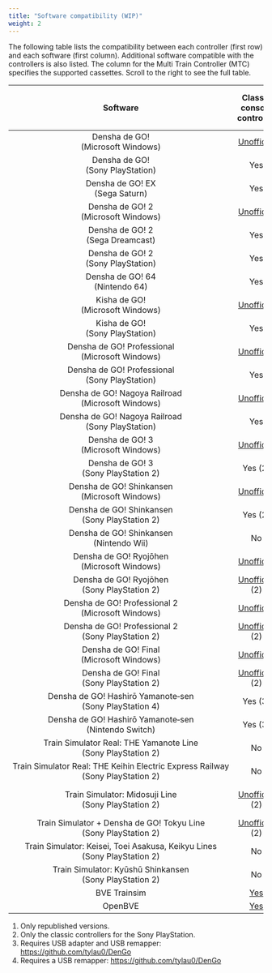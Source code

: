 ```yaml
---
title: "Software compatibility (WIP)"
weight: 2
---
```


The following table lists the compatibility between each controller (first row) and each software (first column). Additional software compatible with the controllers is also listed. The column for the Multi Train Controller (MTC) specifies the supported cassettes. Scroll to the right to see the full table.

| Software                                                                                                              | Classic console controller                                                            | DGOC-44 | DGC-255<br/>DGOC-44U                                     | DRC-184<br/>DYC-288                                      | TCPP-20009<br/>TCPP-20012                                | TCPP-20011                                               | TCPP-20014                                               | TCPP-20017 | MTC                                                        | ZKNS-001                                                 | OHC-PC01                                                 |
|:---------------------------------------------------------------------------------------------------------------------:|:-------------------------------------------------------------------------------------:|:-------:|:--------------------------------------------------------:|:--------------------------------------------------------:|:--------------------------------------------------------:|:--------------------------------------------------------:|:--------------------------------------------------------:|:----------:|:----------------------------------------------------------:|:--------------------------------------------------------:|:--------------------------------------------------------:|
| Densha&nbsp;de&nbsp;GO!<br/>(Microsoft Windows)                                                                       | [Unofficial](../adapters#converter-tool-by-autotraintas)                              | Yes     | Yes (1)                                                  | No                                                       | [Unofficial](../adapters#converter-tool-by-autotraintas) | [Unofficial](../adapters#converter-tool-by-autotraintas) | No                                                       | No         | No                                                         | [Unofficial](../adapters#converter-tool-by-autotraintas) | Yes                                                      |
| Densha&nbsp;de&nbsp;GO!<br/>(Sony PlayStation)                                                                        | Yes                                                                                   | No      | No                                                       | No                                                       | No                                                       | No                                                       | No                                                       | No         | No                                                         | No                                                       | No                                                       |
| Densha&nbsp;de&nbsp;GO!&nbsp;EX<br/>(Sega Saturn)                                                                     | Yes                                                                                   | No      | No                                                       | No                                                       | No                                                       | No                                                       | No                                                       | No         | No                                                         | No                                                       | No                                                       |
| Densha&nbsp;de&nbsp;GO!&nbsp;2<br/>(Microsoft Windows)                                                                | [Unofficial](../adapters#converter-tool-by-autotraintas)                              | Yes     | Yes (1)                                                  | No                                                       | [Unofficial](../adapters#converter-tool-by-autotraintas) | [Unofficial](../adapters#converter-tool-by-autotraintas) | No                                                       | No         | No                                                         | [Unofficial](../adapters#converter-tool-by-autotraintas) | Yes                                                      |
| Densha&nbsp;de&nbsp;GO!&nbsp;2<br/>(Sega Dreamcast)                                                                   | Yes                                                                                   | No      | No                                                       | No                                                       | No                                                       | No                                                       | No                                                       | No         | No                                                         | No                                                       | No                                                       |
| Densha&nbsp;de&nbsp;GO!&nbsp;2<br/>(Sony PlayStation)                                                                 | Yes                                                                                   | No      | No                                                       | No                                                       | No                                                       | No                                                       | No                                                       | No         | No                                                         | No                                                       | No                                                       |
| Densha&nbsp;de&nbsp;GO!&nbsp;64<br/>(Nintendo 64)                                                                     | Yes                                                                                   | No      | No                                                       | No                                                       | No                                                       | No                                                       | No                                                       | No         | No                                                         | No                                                       | No                                                       |
| Kisha&nbsp;de&nbsp;GO!<br/>(Microsoft Windows)                                                                        | [Unofficial](../adapters#converter-tool-by-autotraintas)                              | Yes     | Yes (1)                                                  | No                                                       | [Unofficial](../adapters#converter-tool-by-autotraintas) | [Unofficial](../adapters#converter-tool-by-autotraintas) | No                                                       | No         | No                                                         | [Unofficial](../adapters#converter-tool-by-autotraintas) | Yes                                                      |
| Kisha&nbsp;de&nbsp;GO!<br/>(Sony PlayStation)                                                                         | Yes                                                                                   | No      | No                                                       | No                                                       | No                                                       | No                                                       | No                                                       | No         | No                                                         | No                                                       | No                                                       |
| Densha&nbsp;de&nbsp;GO!&nbsp;Professional<br/>(Microsoft Windows)                                                     | [Unofficial](../adapters#converter-tool-by-autotraintas)                              | Yes     | Yes (1)                                                  | No                                                       | [Unofficial](../adapters#converter-tool-by-autotraintas) | [Unofficial](../adapters#converter-tool-by-autotraintas) | No                                                       | No         | No                                                         | [Unofficial](../adapters#converter-tool-by-autotraintas) | Yes                                                      |
| Densha&nbsp;de&nbsp;GO!&nbsp;Professional<br/>(Sony PlayStation)                                                      | Yes                                                                                   | No      | No                                                       | No                                                       | No                                                       | No                                                       | No                                                       | No         | No                                                         | No                                                       | No                                                       |
| Densha&nbsp;de&nbsp;GO!&nbsp;Nagoya&nbsp;Railroad<br/>(Microsoft Windows)                                             | [Unofficial](../adapters#converter-tool-by-autotraintas)                              | Yes     | Yes (1)                                                  | No                                                       | [Unofficial](../adapters#converter-tool-by-autotraintas) | [Unofficial](../adapters#converter-tool-by-autotraintas) | No                                                       | No         | No                                                         | [Unofficial](../adapters#converter-tool-by-autotraintas) | Yes                                                      |
| Densha&nbsp;de&nbsp;GO!&nbsp;Nagoya&nbsp;Railroad<br/>(Sony PlayStation)                                              | Yes                                                                                   | No      | No                                                       | No                                                       | No                                                       | No                                                       | No                                                       | No         | P5/B8                                                      | No                                                       | No                                                       |
| Densha&nbsp;de&nbsp;GO!&nbsp;3<br/>(Microsoft Windows)                                                                | [Unofficial](../adapters#converter-tool-by-autotraintas)                              | Yes     | Yes (1)                                                  | No                                                       | [Unofficial](../adapters#converter-tool-by-autotraintas) | [Unofficial](../adapters#converter-tool-by-autotraintas) | No                                                       | No         | No                                                         | [Unofficial](../adapters#converter-tool-by-autotraintas) | Yes                                                      |
| Densha&nbsp;de&nbsp;GO!&nbsp;3<br/>(Sony PlayStation 2)                                                               | Yes (2)                                                                               | No      | No                                                       | No                                                       | Yes                                                      | No                                                       | No                                                       | No         | P5/B8                                                      | No                                                       | No                                                       |
| Densha&nbsp;de&nbsp;GO!&nbsp;Shinkansen<br/>(Microsoft Windows)                                                       | [Unofficial](../adapters#converter-tool-by-autotraintas)                              | Unknown | Yes                                                      | No                                                       | [Unofficial](../adapters#converter-tool-by-autotraintas) | [Unofficial](../adapters#converter-tool-by-autotraintas) | No                                                       | No         | No                                                         | [Unofficial](../adapters#converter-tool-by-autotraintas) | Yes                                                      |
| Densha&nbsp;de&nbsp;GO!&nbsp;Shinkansen<br/>(Sony PlayStation 2)                                                      | Yes (2)                                                                               | No      | No                                                       | No                                                       | Yes                                                      | Yes                                                      | No                                                       | No         | P5/B8                                                      | No                                                       | No                                                       |
| Densha&nbsp;de&nbsp;GO!&nbsp;Shinkansen<br/>(Nintendo Wii)                                                            | No                                                                                    | No      | No                                                       | No                                                       | No                                                       | No                                                       | No                                                       | Yes        | No                                                         | No                                                       | No                                                       |
| Densha&nbsp;de&nbsp;GO!&nbsp;Ryojōhen<br/>(Microsoft Windows)                                                         | [Unofficial](../adapters#converter-tool-by-autotraintas)                              | Unknown | Unknown                                                  | Yes                                                      | [Unofficial](../adapters#converter-tool-by-autotraintas) | [Unofficial](../adapters#converter-tool-by-autotraintas) | No                                                       | No         | No                                                         | [Unofficial](../adapters#converter-tool-by-autotraintas) | Yes                                                      |
| Densha&nbsp;de&nbsp;GO!&nbsp;Ryojōhen<br/>(Sony PlayStation 2)                                                        | [Unofficial](../adapters#playstation-2-cheat-codes-for-playstation-1-controllers) (2) | No      | No                                                       | No                                                       | Yes                                                      | Yes                                                      | Yes                                                      | No         | P5/B8                                                      | No                                                       | No                                                       |
| Densha&nbsp;de&nbsp;GO!&nbsp;Professional&nbsp;2<br/>(Microsoft Windows)                                              | [Unofficial](../adapters#converter-tool-by-autotraintas)                              | Unknown | Yes                                                      | Yes                                                      | [Unofficial](../adapters#converter-tool-by-autotraintas) | [Unofficial](../adapters#converter-tool-by-autotraintas) | No                                                       | No         | No                                                         | [Unofficial](../adapters#converter-tool-by-autotraintas) | Yes                                                      |
| Densha&nbsp;de&nbsp;GO!&nbsp;Professional&nbsp;2<br/>(Sony PlayStation 2)                                             | [Unofficial](../adapters#playstation-2-cheat-codes-for-playstation-1-controllers) (2) | No      | No                                                       | No                                                       | Yes                                                      | Yes                                                      | Yes                                                      | No         | P5/B8                                                      | No                                                       | No                                                       |
| Densha&nbsp;de&nbsp;GO!&nbsp;Final<br/>(Microsoft Windows)                                                            | [Unofficial](../adapters#converter-tool-by-autotraintas)                              | Unknown | Yes                                                      | Yes                                                      | [Unofficial](../adapters#converter-tool-by-autotraintas) | [Unofficial](../adapters#converter-tool-by-autotraintas) | No                                                       | No         | No                                                         | [Unofficial](../adapters#converter-tool-by-autotraintas) | Yes                                                      |
| Densha&nbsp;de&nbsp;GO!&nbsp;Final<br/>(Sony PlayStation 2)                                                           | [Unofficial](../adapters#playstation-2-cheat-codes-for-playstation-1-controllers) (2) | No      | No                                                       | No                                                       | Yes                                                      | Yes                                                      | Yes                                                      | No         | P5/B8                                                      | No                                                       | No                                                       |
| Densha&nbsp;de&nbsp;GO!&nbsp;Hashirō&nbsp;Yamanote&#8209;sen<br/>(Sony PlayStation 4)                                 | Yes (3)                                                                               | No      | Yes (4)                                                  | Untested (4)                                             | No                                                       | No                                                       | No                                                       | No         | No                                                         | No                                                       | Yes                                                      |
| Densha&nbsp;de&nbsp;GO!&nbsp;Hashirō&nbsp;Yamanote&#8209;sen<br/>(Nintendo Switch)                                    | Yes (3)                                                                               | No      | Yes (4)                                                  | Untested (4)                                             | No                                                       | No                                                       | No                                                       | No         | No                                                         | Yes                                                      | Yes                                                      |
| Train&nbsp;Simulator&nbsp;Real:&nbsp;THE&nbsp;Yamanote&nbsp;Line<br/>(Sony PlayStation 2)                             | No                                                                                    | No      | No                                                       | No                                                       | Yes                                                      | No                                                       | No                                                       | No         | P5/B8                                                      | No                                                       | No                                                       |
| Train&nbsp;Simulator&nbsp;Real:&nbsp;THE&nbsp;Keihin&nbsp;Electric&nbsp;Express&nbsp;Railway<br/>(Sony PlayStation 2) | No                                                                                    | No      | No                                                       | No                                                       | No                                                       | No                                                       | No                                                       | No         | P5/B5                                                      | No                                                       | No                                                       |
| Train&nbsp;Simulator:&nbsp;Midosuji&nbsp;Line<br/>(Sony PlayStation 2)                                                | [Unofficial](../adapters#playstation-2-cheat-codes-for-playstation-1-controllers) (2) | No      | No                                                       | No                                                       | No                                                       | No                                                       | No                                                       | No         | P4/B7 (without B1)                                         | No                                                       | No                                                       |
| Train&nbsp;Simulator&nbsp;+&nbsp;Densha&nbsp;de&nbsp;GO!&nbsp;Tokyu&nbsp;Line<br/>(Sony PlayStation 2)                | [Unofficial](../adapters#playstation-2-cheat-codes-for-playstation-1-controllers) (2) | No      | No                                                       | No                                                       | No                                                       | No                                                       | No                                                       | No         | P4/B7                                                      | No                                                       | No                                                       |
| Train&nbsp;Simulator:&nbsp;Keisei,&nbsp;Toei&nbsp;Asakusa,&nbsp;Keikyu&nbsp;Lines<br/>(Sony PlayStation 2)            | No                                                                                    | No      | No                                                       | No                                                       | No                                                       | No                                                       | No                                                       | No         | P5/B5, P13/B7                                              | No                                                       | No                                                       |
| Train&nbsp;Simulator:&nbsp;Kyūshū&nbsp;Shinkansen<br/>(Sony PlayStation 2)                                            | No                                                                                    | No      | No                                                       | No                                                       | No                                                       | Yes                                                      | No                                                       | No         | P5/B7, P13/B7                                              | No                                                       | No                                                       |
| BVE Trainsim                                                                                                          | [Yes](../adapters#input-plugins-for-bve-trainsimopenbve)                              | No      | [Yes](../adapters#input-plugins-for-bve-trainsimopenbve) | [Yes](../adapters#input-plugins-for-bve-trainsimopenbve) | [Yes](../adapters#input-plugins-for-bve-trainsimopenbve) | No                                                       | [Yes](../adapters#input-plugins-for-bve-trainsimopenbve) | No         | [Yes](../adapters#input-plugins-for-bve-trainsimopenbve)   | [Yes](../adapters#input-plugins-for-bve-trainsimopenbve) | [Yes](../adapters#input-plugins-for-bve-trainsimopenbve) |
| OpenBVE                                                                                                               | [Yes](../adapters#input-plugins-for-bve-trainsimopenbve)                              | No      | [Yes](../adapters#input-plugins-for-bve-trainsimopenbve) | [Yes](../adapters#input-plugins-for-bve-trainsimopenbve) | [Yes](../adapters#input-plugins-for-bve-trainsimopenbve) | [Yes](../adapters#input-plugins-for-bve-trainsimopenbve) | [Yes](../adapters#input-plugins-for-bve-trainsimopenbve) | No         | [P5/B8](../adapters#input-plugins-for-bve-trainsimopenbve) | [Yes](../adapters#input-plugins-for-bve-trainsimopenbve) | [Yes](../adapters#input-plugins-for-bve-trainsimopenbve) |

1. Only republished versions.
2. Only the classic controllers for the Sony PlayStation.
3. Requires USB adapter and USB remapper: https://github.com/tylau0/DenGo
4. Requires a USB remapper: https://github.com/tylau0/DenGo
